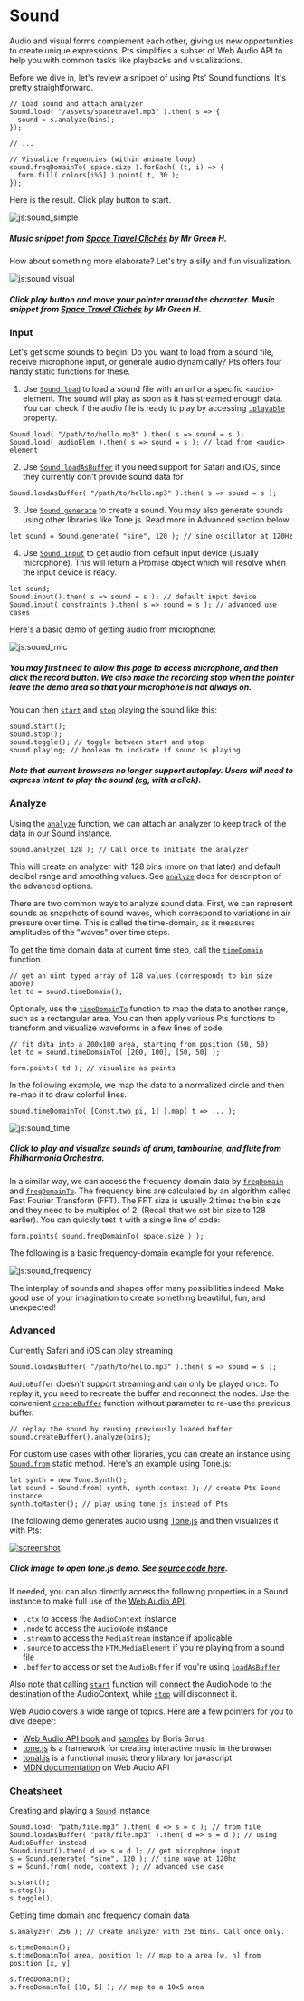 # Sound

Audio and visual forms complement each other, giving us new opportunities to create unique expressions. Pts simplifies a subset of Web Audio API to help you with common tasks like playbacks and visualizations.

Before we dive in, let's review a snippet of using Pts' Sound functions. It's pretty straightforward.

```
// Load sound and attach analyzer
Sound.load( "/assets/spacetravel.mp3" ).then( s => {
  sound = s.analyze(bins);
});

// ...

// Visualize frequencies (within animate loop)
sound.freqDomainTo( space.size ).forEach( (t, i) => {
  form.fill( colors[i%5] ).point( t, 30 );
});
```

Here is the result. Click play button to start.

![js:sound_simple](./assets/bg.png)

##### Music snippet from [*Space Travel Clichés*](https://soundcloud.com/mrgreenh/space-travel-cliches) by Mr Green H. 

How about something more elaborate? Let's try a silly and fun visualization.

![js:sound_visual](./assets/bg.png)

##### Click play button and move your pointer around the character. Music snippet from [*Space Travel Clichés*](https://soundcloud.com/mrgreenh/space-travel-cliches) by Mr Green H. 

### Input

Let's get some sounds to begin! Do you want to load from a sound file, receive microphone input, or generate audio dynamically? Pts offers four handy static functions for these.

1. Use [`Sound.load`](#play-sound) to load a sound file with an url or a specific `<audio>` element. The sound will play as soon as it has streamed enough data. You can check if the audio file is ready to play by accessing [`.playable`](#play-sound) property. 
```
Sound.load( "/path/to/hello.mp3" ).then( s => sound = s );
Sound.load( audioElem ).then( s => sound = s ); // load from <audio> element
```

2. Use [`Sound.loadAsBuffer`](#play-sound) if you need support for Safari and iOS, since they currently don't provide sound data for <audio> element reliably. See discussion in Advanced section below.
```
Sound.loadAsBuffer( "/path/to/hello.mp3" ).then( s => sound = s );
```

3. Use [`Sound.generate`](#play-sound) to create a sound. You may also generate sounds using other libraries like Tone.js. Read more in Advanced section below.
```
let sound = Sound.generate( "sine", 120 ); // sine oscillator at 120Hz
```

4. Use [`Sound.input`](#play-sound) to get audio from default input device (usually microphone). This will return a Promise object which will resolve when the input device is ready.
```
let sound;
Sound.input().then( s => sound = s ); // default input device
Sound.input( constraints ).then( s => sound = s ); // advanced use cases
```

Here's a basic demo of getting audio from microphone:

![js:sound_mic](./assets/bg.png)

##### You may first need to allow this page to access microphone, and then click the record button. We also make the recording stop when the pointer leave the demo area so that your microphone is not always on.


You can then [`start`](#play-sound) and [`stop`](#play-sound) playing the sound like this:

```
sound.start();
sound.stop();
sound.toggle(); // toggle between start and stop
sound.playing; // boolean to indicate if sound is playing
```

##### Note that current browsers no longer support autoplay. Users will need to express intent to play the sound (eg, with a click). 

### Analyze

Using the [`analyze`](#play-sound) function, we can attach an analyzer to keep track of the data in our Sound instance.

```
sound.analyze( 128 ); // Call once to initiate the analyzer
```

This will create an analyzer with 128 bins (more on that later) and default decibel range and smoothing values. See [`analyze`](#play-sound) docs for description of the advanced options.

There are two common ways to analyze sound data. First, we can represent sounds as snapshots of sound waves, which correspond to variations in air pressure over time. This is called the time-domain, as it measures amplitudes of the "waves" over time steps.

To get the time domain data at current time step, call the [`timeDomain`](#play-sound) function.

```
// get an uint typed array of 128 values (corresponds to bin size above)
let td = sound.timeDomain(); 
```

Optionaly, use the [`timeDomainTo`](#play-sound) function to map the data to another range, such as a rectangular area. You can then apply various Pts functions to transform and visualize waveforms in a few lines of code.

```
// fit data into a 200x100 area, starting from position (50, 50)
let td = sound.timeDomainTo( [200, 100], [50, 50] );

form.points( td ); // visualize as points
```

In the following example, we map the data to a normalized circle and then re-map it to draw colorful lines.

```
sound.timeDomainTo( [Const.two_pi, 1] ).map( t => ... );
```

![js:sound_time](./assets/bg.png)

##### Click to play and visualize sounds of drum, tambourine, and flute from Philharmonia Orchestra.

In a similar way, we can access the frequency domain data by [`freqDomain`](#play-sound) and [`freqDomainTo`](#play-sound). The frequency bins are calculated by an algorithm called Fast Fourier Transform (FFT). The FFT size is usually 2 times the bin size and they need to be multiples of 2. (Recall that we set bin size to 128 earlier). You can quickly test it with a single line of code:

```
form.points( sound.freqDomainTo( space.size ) );
```

The following is a basic frequency-domain example for your reference.

![js:sound_frequency](./assets/bg.png)

The interplay of sounds and shapes offer many possibilities indeed. Make good use of your imagination to create something beautiful, fun, and unexpected!


### Advanced
Currently Safari and iOS can play streaming <audio> element, but don't reliably provide time and frequency domain data for it. Hopefully Safari will have a fix soon, but for now you can use [`AudioBuffer`](https://developer.mozilla.org/en-US/docs/Web/API/AudioBuffer) approach - it's a bit more clumsy but it works (see [`loadAsBuffer`](#play-sound)).

```
Sound.loadAsBuffer( "/path/to/hello.mp3" ).then( s => sound = s );
```

`AudioBuffer` doesn't support streaming and can only be played once. To replay it, you need to recreate the buffer and reconnect the nodes. Use the convenient [`createBuffer`](#play-sound) function without parameter to re-use the previous buffer.

```
// replay the sound by reusing previously loaded buffer
sound.createBuffer().analyze(bins);
```

For custom use cases with other libraries, you can create an instance using  [`Sound.from`](#play-sound) static method. Here's an example using Tone.js:

```
let synth = new Tone.Synth(); 
let sound = Sound.from( synth, synth.context ); // create Pts Sound instance
synth.toMaster(); // play using tone.js instead of Pts
```

The following demo generates audio using [Tone.js](https://tonejs.github.io/) and then visualizes it with Pts: 

[ ![screenshot](./assets/tone.png) ](./js/examples/tone.html)

##### Click image to open tone.js demo. See [source code here](https://github.com/williamngan/pts/blob/master/guide/js/examples/tone.html).

If needed, you can also directly access the following properties in a Sound instance to make full use of the [Web Audio API](https://developer.mozilla.org/en-US/docs/Web/API/Web_Audio_API).

- `.ctx` to access the `AudioContext` instance
- `.node` to access the `AudioNode` instance
- `.stream` to access the `MediaStream` instance if applicable
- `.source` to access the `HTMLMediaElement` if you're playing from a sound file
- `.buffer` to access or set the `AudioBuffer` if you're using [`loadAsBuffer`](#play-sound)

Also note that calling [`start`](#play-sound) function will connect the AudioNode to the destination of the AudioContext, while [`stop`](#play-sound) will disconnect it.

Web Audio covers a wide range of topics. Here are a few pointers for you to dive deeper:

- [Web Audio API book](https://webaudioapi.com/book/) and [samples](https://webaudioapi.com/samples/) by Boris Smus 
- [tone.js](https://tonejs.github.io/) is a framework for creating interactive music in the browser
- [tonal.js](https://github.com/danigb/tonal) is a functional music theory library for javascript
- [MDN documentation](https://developer.mozilla.org/en-US/docs/Web/API/Web_Audio_API) on Web Audio API

### Cheatsheet

Creating and playing a [`Sound`](#play-sound) instance
```
Sound.load( "path/file.mp3" ).then( d => s = d ); // from file
Sound.loadAsBuffer( "path/file.mp3" ).then( d => s = d ); // using AudioBuffer instead
Sound.input().then( d => s = d ); // get microphone input
s = Sound.generate( "sine", 120 ); // sine wave at 120hz
s = Sound.from( node, context ); // advanced use case

s.start();
s.stop();
s.toggle();
```

Getting time domain and frequency domain data
```
s.analyzer( 256 ); // Create analyzer with 256 bins. Call once only.

s.timeDomain();
s.timeDomainTo( area, position ); // map to a area [w, h] from position [x, y]

s.freqDomain();
s.freqDomainTo( [10, 5] ); // map to a 10x5 area
```

